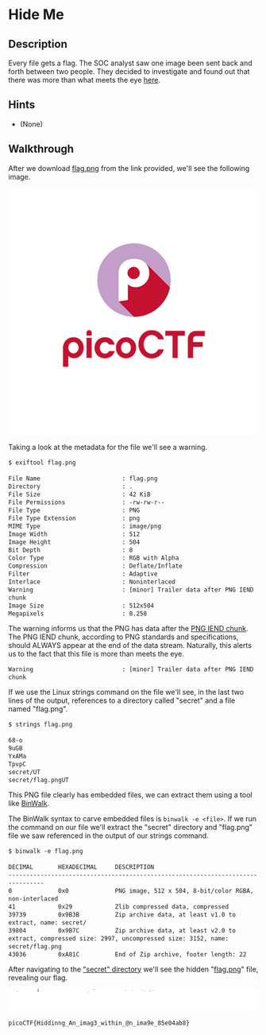 # Hide Me

## Description

Every file gets a flag. The SOC analyst saw one image been sent back and forth between two people. They decided to investigate and found out that there was more than what meets the eye [here](https://artifacts.picoctf.net/c/256/flag.png "Pico CTF link to download flag PNG").

## Hints

* (None)

## Walkthrough

After we download [flag.png](./flag.png "flag png file") from the link provided, we'll see the following image.

![flag png file](./flag.png "flag png file")

Taking a look at the metadata for the file we'll see a warning.

```
$ exiftool flag.png

File Name                       : flag.png
Directory                       : .
File Size                       : 42 KiB
File Permissions                : -rw-rw-r--
File Type                       : PNG
File Type Extension             : png
MIME Type                       : image/png
Image Width                     : 512
Image Height                    : 504
Bit Depth                       : 8
Color Type                      : RGB with Alpha
Compression                     : Deflate/Inflate
Filter                          : Adaptive
Interlace                       : Noninterlaced
Warning                         : [minor] Trailer data after PNG IEND chunk
Image Size                      : 512x504
Megapixels                      : 0.258
```

The warning informs us that the PNG has data after the [PNG IEND chunk](http://www.libpng.org/pub/png/spec/1.2/PNG-Chunks.html "PNG specifications and standards with more information on IEND Chunk"). The PNG IEND chunk, according to PNG standards and specifications, should ALWAYS appear at the end of the data stream. Naturally, this alerts us to the fact that this file is more than meets the eye.

```
Warning                         : [minor] Trailer data after PNG IEND chunk
```

If we use the Linux strings command on the file we'll see, in the last two lines of the output, references to a directory called "secret" and a file named "flag.png".

```
$ strings flag.png

68-o
9uGB
YxAMa
TpvpC
secret/UT
secret/flag.pngUT
```

This PNG file clearly has embedded files, we can extract them using a tool like [BinWalk](https://www.kali.org/tools/binwalk/ "Kali docs for BinWalk").

The BinWalk syntax to carve embedded files is ```binwalk -e <file>```. If we run the command on our file we'll extract the "secret" directory and "flag.png" file we saw referenced in the output of our strings command.

```
$ binwalk -e flag.png

DECIMAL       HEXADECIMAL     DESCRIPTION
--------------------------------------------------------------------------------
0             0x0             PNG image, 512 x 504, 8-bit/color RGBA, non-interlaced
41            0x29            Zlib compressed data, compressed
39739         0x9B3B          Zip archive data, at least v1.0 to extract, name: secret/
39804         0x9B7C          Zip archive data, at least v2.0 to extract, compressed size: 2997, uncompressed size: 3152, name: secret/flag.png
43036         0xA81C          End of Zip archive, footer length: 22
```

After navigating to the ["secret" directory](./secret/ "Secret directory extracted from flag.png") we'll see the hidden "[flag.png](./flag.png "Secret flag file extracted from flag.png")" file, revealing our flag.

![Secret Flag](./secret/flag.png "Secret flag extracted from flag.png")

```picoCTF{Hiddinng_An_imag3_within_@n_ima9e_85e04ab8}```

